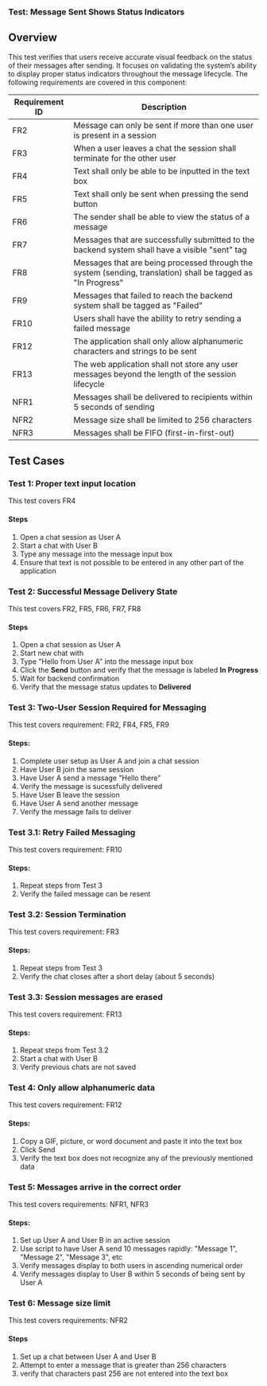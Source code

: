 ### Test: Message Sent Shows Status Indicators

## Overview
This test verifies that users receive accurate visual feedback on the status of their messages after sending. It focuses on validating the system’s ability to display proper status indicators throughout the message lifecycle. The following requirements are covered in this component:

| Requirement ID | Description                                                                                                                                              |
|----------------|----------------------------------------------------------------------------------------------------------------------------------------------------------|
| FR2            | Message can only be sent if more than one user is present in a session                                                                                  |
| FR3           | When a user leaves a chat the session shall terminate for the other user                                                                                |
| FR4 | Text shall only be able to be inputted in the text box |
| FR5 | Text shall only be sent when pressing the send button|
| FR6            | The sender shall be able to view the status of a message                                                                                                 |
| FR7            | Messages that are successfully submitted to the backend system shall have a visible "sent" tag                                                           |
| FR8            | Messages that are being processed through the system (sending, translation) shall be tagged as "In Progress"                                             |
| FR9 | Messages that failed to reach the backend system shall be tagged as "Failed" |
| FR10 | Users shall have the ability to retry sending a failed message| 
| FR12 | The application shall only allow alphanumeric characters and strings to be sent |
| FR13​ |   The web application shall not store any user messages beyond the length of the session lifecycle |
| NFR1           | Messages shall be delivered to recipients within 5 seconds of sending                                                                                   |
| NFR2| Message size shall be limited to 256 characters |
| NFR3           | Messages shall be FIFO (first-in-first-out)                                                                                                             |

## Test Cases

### Test 1: Proper text input location
This test covers FR4

#### Steps

1. Open a chat session as User A
2. Start a chat with User B
3. Type any message into the message input box  
4. Ensure that text is not possible to be entered in any other part of the application

### Test 2: Successful Message Delivery State
This test covers FR2, FR5, FR6, FR7, FR8

#### Steps

1. Open a chat session as User A
2. Start new chat with 
3. Type "Hello from User A" into the message input box  
4. Click the **Send** button and verify that the message is labeled **In Progress**  
5. Wait for backend confirmation  
6. Verify that the message status updates to **Delivered**

### Test 3: Two-User Session Required for Messaging
This test covers requirement: FR2, FR4, FR5, FR9

#### Steps:
1. Complete user setup as User A and join a chat session
2. Have User B join the same session
3. Have User A send a message "Hello there"
4. Verify the message is sucessfully delivered
5. Have User B leave the session
6. Have User A send another message
7. Verify the message fails to deliver

### Test 3.1: Retry Failed Messaging
This test covers requirement: FR10

#### Steps:
1. Repeat steps from Test 3
2. Verify the failed message can be resent

### Test 3.2: Session Termination
This test covers requirement: FR3

#### Steps:
1. Repeat steps from Test 3
2. Verify the chat closes after a short delay (about 5 seconds)

### Test 3.3: Session messages are erased
This test covers requirement: FR13

#### Steps:
1. Repeat steps from Test 3.2
2. Start a chat with User B
3. Verify previous chats are not saved


### Test 4: Only allow alphanumeric data
 This test covers requirement: FR12
#### Steps:
1. Copy a GIF, picture, or word document and paste it into the text box
2. Click Send
3. Verify the text box does not recognize any of the previously mentioned data

### Test 5: Messages arrive in the correct order
This test covers requirements: NFR1, NFR3

#### Steps:
1. Set up User A and User B in an active session
2. Use script to have User A send 10 messages rapidly: "Message 1", "Message 2", "Message 3", etc
3. Verify messages display to both users in ascending numerical order
4. Verify messages display to User B within 5 seconds of being sent by User A

### Test 6: Message size limit
This test covers requirements: NFR2

#### Steps
1. Set up a chat between User A and User B
2. Attempt to enter a message that is greater than 256 characters
3. verify that characters past 256 are not entered into the text box
   
